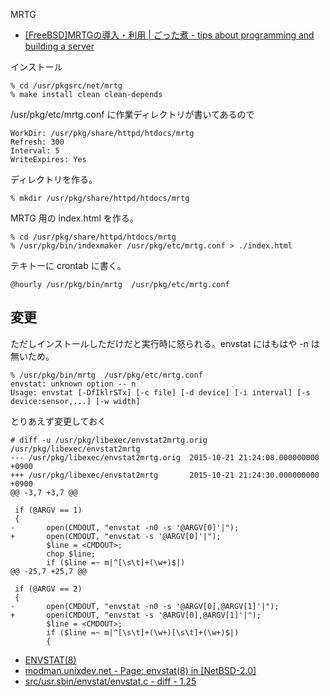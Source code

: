MRTG

* [[FreeBSD]MRTGの導入・利用 | ごった煮 - tips about programming and building a server](http://park1.wakwak.com/~ima/freebsd_mrtg.html "[FreeBSD]MRTGの導入・利用 | ごった煮 - tips about programming and building a server")

インストール

    % cd /usr/pkgsrc/net/mrtg
    % make install clean clean-depends

/usr/pkg/etc/mrtg.conf に作業ディレクトリが書いてあるので

    WorkDir: /usr/pkg/share/httpd/htdocs/mrtg
    Refresh: 300
    Interval: 5
    WriteExpires: Yes

ディレクトリを作る。

    % mkdir /usr/pkg/share/httpd/htdocs/mrtg

MRTG 用の index.html を作る。

    % cd /usr/pkg/share/httpd/htdocs/mrtg
    % /usr/pkg/bin/indexmaker /usr/pkg/etc/mrtg.conf > ./index.html

テキトーに crontab に書く。

    @hourly /usr/pkg/bin/mrtg  /usr/pkg/etc/mrtg.conf


## 変更

ただしインストールしただけだと実行時に怒られる。envstat にはもはや -n は無いため。

    % /usr/pkg/bin/mrtg  /usr/pkg/etc/mrtg.conf
    envstat: unknown option -- n
    Usage: envstat [-DfIklrSTx] [-c file] [-d device] [-i interval] [-s device:sensor,...] [-w width]

とりあえず変更しておく

    # diff -u /usr/pkg/libexec/envstat2mrtg.orig /usr/pkg/libexec/envstat2mrtg
    --- /usr/pkg/libexec/envstat2mrtg.orig  2015-10-21 21:24:08.000000000 +0900
    +++ /usr/pkg/libexec/envstat2mrtg       2015-10-21 21:24:30.000000000 +0900
    @@ -3,7 +3,7 @@
    
     if (@ARGV == 1)
     {
    -       open(CMDOUT, "envstat -n0 -s '@ARGV[0]'|");
    +       open(CMDOUT, "envstat -s '@ARGV[0]'|");
            $line = <CMDOUT>;
            chop $line;
            if ($line =~ m|^[\s\t]+(\w+)$|)
    @@ -25,7 +25,7 @@
    
     if (@ARGV == 2)
     {
    -       open(CMDOUT, "envstat -n0 -s '@ARGV[0],@ARGV[1]'|");
    +       open(CMDOUT, "envstat -s '@ARGV[0],@ARGV[1]'|");
            $line = <CMDOUT>;
            if ($line =~ m|^[\s\t]+(\w+)[\s\t]+(\w+)$|)
            {

* [ENVSTAT(8)](http://man.netbsd.org/7.0/usr/share/man/html8/envstat.html "ENVSTAT(8)")
* [modman.unixdev.net - Page: envstat(8) in [NetBSD-2.0]](http://modman.unixdev.net/?sektion=8&amp;page=envstat&amp;manpath=NetBSD-2.0 "modman.unixdev.net - Page: envstat(8) in [NetBSD-2.0]")
* [src/usr.sbin/envstat/envstat.c - diff - 1.25](http://cvsweb.netbsd.org/cgi-bin/cvsweb.cgi/src/usr.sbin/envstat/envstat.c.diff?r1=1.24&amp;r2=1.25&amp;f=h "src/usr.sbin/envstat/envstat.c - diff - 1.25")


